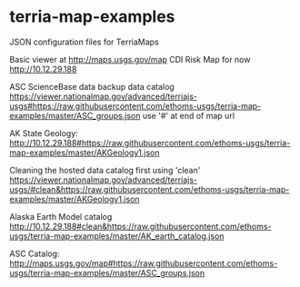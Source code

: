 # terria-map-examples
JSON configuration files for TerriaMaps

Basic viewer at http://maps.usgs.gov/map
CDI Risk Map for now http://10.12.29.188

ASC ScienceBase data backup data catalog
https://viewer.nationalmap.gov/advanced/terriajs-usgs#https://raw.githubusercontent.com/ethoms-usgs/terria-map-examples/master/ASC_groups.json
use '#' at end of map url

AK State Geology:\
http://10.12.29.188#https://raw.githubusercontent.com/ethoms-usgs/terria-map-examples/master/AKGeology1.json

Cleaning the hosted data catalog first using 'clean'\
https://viewer.nationalmap.gov/advanced/terriajs-usgs/#clean&https://raw.githubusercontent.com/ethoms-usgs/terria-map-examples/master/AKGeology1.json

Alaska Earth Model catalog\
http://10.12.29.188#clean&https://raw.githubusercontent.com/ethoms-usgs/terria-map-examples/master/AK_earth_catalog.json

ASC Catalog:
http://maps.usgs.gov/map#https://raw.githubusercontent.com/ethoms-usgs/terria-map-examples/master/ASC_groups.json
